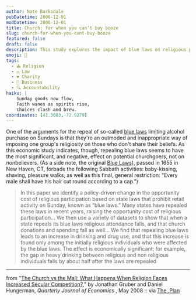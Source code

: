 ```yaml
---
author: Nate Barksdale
pubDatetime: 2008-12-01
modDatetime: 2008-12-01
title: Church: for when you can’t buy booze
slug: church-for-when-you-cant-buy-booze
featured: false
draft: false
description: This study explores the impact of blue laws on religious participation and behavior in society.  
emoji: 📅  
tags:
  - ⛪ Religion
  - ⚖️ Law
  - ❤️ Charity
  - 💼 Business
  - 🔍 Accountability
haiku: |
    Sunday goods now flow,  
    Faith wanes as spirits rise,  
    Choices clash and brew.  
coordinates: [41.3083,-72.9279]
---
```


One of the arguments for the repeal of so-called [blue laws](http://en.wikipedia.org/wiki/Blue_law) limiting alcohol purchase on Sundays is that they're an outmoded and inappropriate way of imposing one group's religiosity on those who don't share their beliefs. As this economic study indicates, though, repealing blue laws seems to have the most significant, and negative, effect on potential churchgoers, not on nonbelievers. (As a side note, the original [Blue Laws](https://www.google.com/search?q=%22Blue%20Laws%22%20en.wikipedia.org)), passed in 1655 in New Haven, CT, forbade the following Sabbath activities: baby-kissing, shaving, pleasure walks, as well as this final, general restriction: "Every male shall have his hair cut round according to a cap.")

> In this paper we identify a policy-driven change in the opportunity cost of religious participation based on state laws that prohibit retail activity on Sunday, known as “blue laws.” Many states have repealed these laws in recent years, raising the opportunity cost of religious participation… We then use a variety of datasets to show that when a state repeals its blue laws religious attendance falls, and that church donations and spending fall as well… We find that repealing blue laws leads to an increase in drinking and drug use, and that this increase is found only among the initially religious individuals who were affected by the blue laws. The effect is economically significant; for example, the gap in heavy drinking between religious and non religious individuals falls by about half after the laws are repealed

---

from "[The Church vs the Mall: What Happens When Religion Faces Increased Secular Competition?,](http://web.archive.org/web/20240114175848/https://www3.nd.edu/~dhungerm/w12410.pdf)" by Jonathan Gruber and Daniel Hungerman, _Quarterly Journal of Economics_ , May 2008 :: via [The .Plan](http://jamesjchoi.blogspot.com/2008/11/salutary-effect-of-blue-laws.html)
